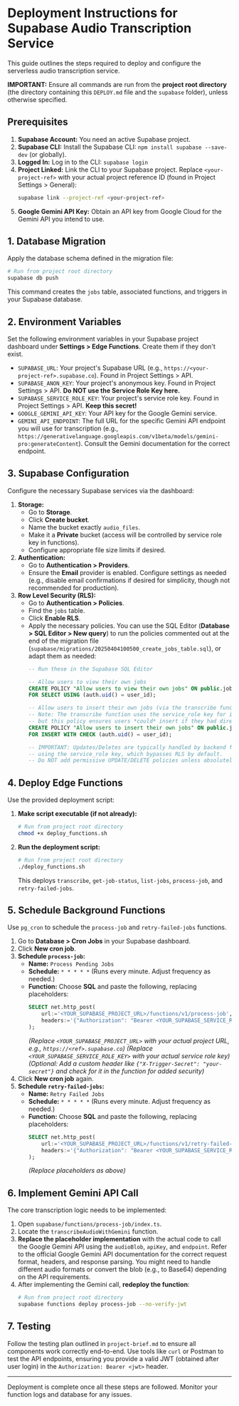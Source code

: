 # Deployment Instructions for Supabase Audio Transcription Service

This guide outlines the steps required to deploy and configure the serverless audio transcription service.

**IMPORTANT:** Ensure all commands are run from the **project root directory** (the directory containing this `DEPLOY.md` file and the `supabase` folder), unless otherwise specified.

## Prerequisites

1.  **Supabase Account:** You need an active Supabase project.
2.  **Supabase CLI:** Install the Supabase CLI: `npm install supabase --save-dev` (or globally).
3.  **Logged In:** Log in to the CLI: `supabase login`
4.  **Project Linked:** Link the CLI to your Supabase project. Replace `<your-project-ref>` with your actual project reference ID (found in Project Settings > General):
    ```bash
    supabase link --project-ref <your-project-ref>
    ```
5.  **Google Gemini API Key:** Obtain an API key from Google Cloud for the Gemini API you intend to use.

## 1. Database Migration

Apply the database schema defined in the migration file:

```bash
# Run from project root directory
supabase db push
```

This command creates the `jobs` table, associated functions, and triggers in your Supabase database.

## 2. Environment Variables

Set the following environment variables in your Supabase project dashboard under **Settings > Edge Functions**. Create them if they don't exist.

*   `SUPABASE_URL`: Your project's Supabase URL (e.g., `https://<your-project-ref>.supabase.co`). Found in Project Settings > API.
*   `SUPABASE_ANON_KEY`: Your project's anonymous key. Found in Project Settings > API. **Do NOT use the Service Role Key here.**
*   `SUPABASE_SERVICE_ROLE_KEY`: Your project's service role key. Found in Project Settings > API. **Keep this secret!**
*   `GOOGLE_GEMINI_API_KEY`: Your API key for the Google Gemini service.
*   `GEMINI_API_ENDPOINT`: The full URL for the specific Gemini API endpoint you will use for transcription (e.g., `https://generativelanguage.googleapis.com/v1beta/models/gemini-pro:generateContent`). Consult the Gemini documentation for the correct endpoint.

## 3. Supabase Configuration

Configure the necessary Supabase services via the dashboard:

1.  **Storage:**
    *   Go to **Storage**.
    *   Click **Create bucket**.
    *   Name the bucket exactly `audio_files`.
    *   Make it a **Private** bucket (access will be controlled by service role key in functions).
    *   Configure appropriate file size limits if desired.
2.  **Authentication:**
    *   Go to **Authentication > Providers**.
    *   Ensure the **Email** provider is enabled. Configure settings as needed (e.g., disable email confirmations if desired for simplicity, though not recommended for production).
3.  **Row Level Security (RLS):**
    *   Go to **Authentication > Policies**.
    *   Find the `jobs` table.
    *   Click **Enable RLS**.
    *   Apply the necessary policies. You can use the SQL Editor (**Database > SQL Editor > New query**) to run the policies commented out at the end of the migration file (`supabase/migrations/20250404100500_create_jobs_table.sql`), or adapt them as needed:
        ```sql
        -- Run these in the Supabase SQL Editor

        -- Allow users to view their own jobs
        CREATE POLICY "Allow users to view their own jobs" ON public.jobs
        FOR SELECT USING (auth.uid() = user_id);

        -- Allow users to insert their own jobs (via the transcribe function)
        -- Note: The transcribe function uses the service_role key for inserts,
        -- but this policy ensures users *could* insert if they had direct DB access with their JWT.
        CREATE POLICY "Allow users to insert their own jobs" ON public.jobs
        FOR INSERT WITH CHECK (auth.uid() = user_id);

        -- IMPORTANT: Updates/Deletes are typically handled by backend functions (process-job)
        -- using the service_role key, which bypasses RLS by default.
        -- Do NOT add permissive UPDATE/DELETE policies unless absolutely necessary.
        ```

## 4. Deploy Edge Functions

Use the provided deployment script:

1.  **Make script executable (if not already):**
    ```bash
    # Run from project root directory
    chmod +x deploy_functions.sh
    ```
2.  **Run the deployment script:**
    ```bash
    # Run from project root directory
    ./deploy_functions.sh
    ```
    This deploys `transcribe`, `get-job-status`, `list-jobs`, `process-job`, and `retry-failed-jobs`.

## 5. Schedule Background Functions

Use `pg_cron` to schedule the `process-job` and `retry-failed-jobs` functions.

1.  Go to **Database > Cron Jobs** in your Supabase dashboard.
2.  Click **New cron job**.
3.  **Schedule `process-job`:**
    *   **Name:** `Process Pending Jobs`
    *   **Schedule:** `* * * * *` (Runs every minute. Adjust frequency as needed.)
    *   **Function:** Choose **SQL** and paste the following, replacing placeholders:
        ```sql
        SELECT net.http_post(
            url:='<YOUR_SUPABASE_PROJECT_URL>/functions/v1/process-job',
            headers:='{"Authorization": "Bearer <YOUR_SUPABASE_SERVICE_ROLE_KEY>"}'::jsonb
        );
        ```
        *(Replace `<YOUR_SUPABASE_PROJECT_URL>` with your actual project URL, e.g., `https://<ref>.supabase.co`)*
        *(Replace `<YOUR_SUPABASE_SERVICE_ROLE_KEY>` with your actual service role key)*
        *(Optional: Add a custom header like `{"X-Trigger-Secret": "your-secret"}` and check for it in the function for added security)*
4.  Click **New cron job** again.
5.  **Schedule `retry-failed-jobs`:**
    *   **Name:** `Retry Failed Jobs`
    *   **Schedule:** `* * * * *` (Runs every minute. Adjust frequency as needed.)
    *   **Function:** Choose **SQL** and paste the following, replacing placeholders:
        ```sql
        SELECT net.http_post(
            url:='<YOUR_SUPABASE_PROJECT_URL>/functions/v1/retry-failed-jobs',
            headers:='{"Authorization": "Bearer <YOUR_SUPABASE_SERVICE_ROLE_KEY>"}'::jsonb
        );
        ```
        *(Replace placeholders as above)*

## 6. Implement Gemini API Call

The core transcription logic needs to be implemented:

1.  Open `supabase/functions/process-job/index.ts`.
2.  Locate the `transcribeAudioWithGemini` function.
3.  **Replace the placeholder implementation** with the actual code to call the Google Gemini API using the `audioBlob`, `apiKey`, and `endpoint`. Refer to the official Google Gemini API documentation for the correct request format, headers, and response parsing. You might need to handle different audio formats or convert the blob (e.g., to Base64) depending on the API requirements.
4.  After implementing the Gemini call, **redeploy the function**:
    ```bash
    # Run from project root directory
    supabase functions deploy process-job --no-verify-jwt
    ```

## 7. Testing

Follow the testing plan outlined in `project-brief.md` to ensure all components work correctly end-to-end. Use tools like `curl` or Postman to test the API endpoints, ensuring you provide a valid JWT (obtained after user login) in the `Authorization: Bearer <jwt>` header.

---

Deployment is complete once all these steps are followed. Monitor your function logs and database for any issues.